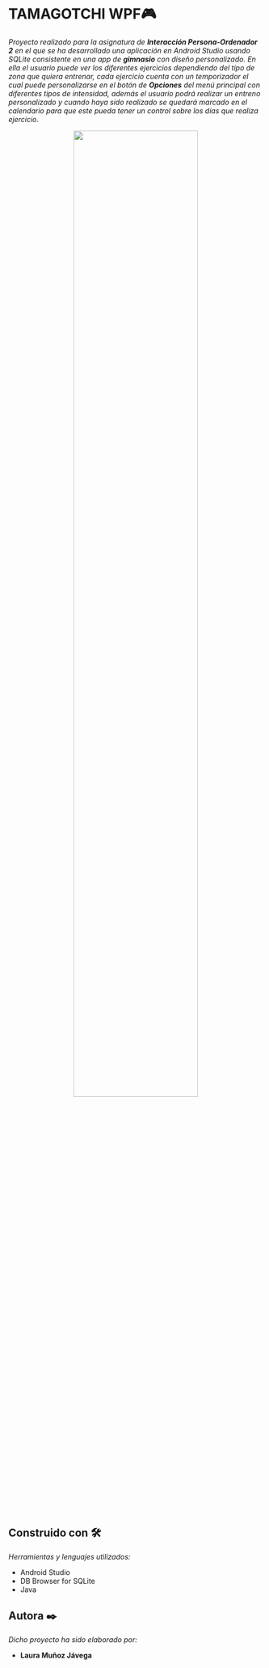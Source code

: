 # TAMAGOTCHI WPF🎮

_Proyecto realizado para la asignatura de **Interacción Persona-Ordenador 2** en el que se ha desarrollado una aplicación en Android Studio usando SQLite consistente en una app de **gimnasio** con diseño
personalizado. 
En ella el usuario puede ver los diferentes ejercicios dependiendo del tipo de zona que quiera entrenar, cada ejercicio cuenta con un temporizador el cual puede personalizarse en el 
botón de **Opciones** del menú principal con diferentes tipos de intensidad, además el usuario podrá realizar un entreno personalizado y cuando haya sido realizado se quedará marcado en el calendario para que este pueda
tener un control sobre los días que realiza ejercicio._

<p align="center">
<img src="/Mockup_GymApp.png" width="70%">
</p>

## Construido con 🛠️

_Herramientas y lenguajes utilizados:_

* Android Studio
* DB Browser for SQLite
* Java


## Autora ✒️

_Dicho proyecto ha sido elaborado por:_
* **Laura Muñoz Jávega**

